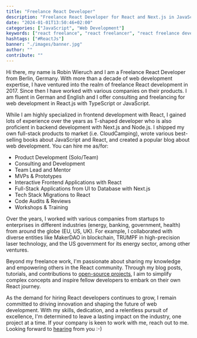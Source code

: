```yaml
---
title: "Freelance React Developer"
description: "Freelance React Developer for React and Next.js in JavaScript/TypeScript from Berlin (German/English). Consulting & Freelancing for Web Development: Full-Stack Applications, Code Audits & Reviews, Workshops, Training, MVPs ..."
date: "2024-01-01T13:50:46+02:00"
categories: ["JavaScript", "Web Development"]
keywords: ["react freelance", "react freelancer", "react freelance developer"]
hashtags: ["#ReactJs"]
banner: "./images/banner.jpg"
author: ""
contribute: ""
---
```


Hi there, my name is Robin Wieruch and I am a Freelance React Developer from Berlin, Germany. With more than a decade of web development expertise, I have ventured into the realm of freelance React development in 2017. Since then I have worked with various companies on their products. I am fluent in German and English and I offer consulting and freelancing for web development in React.js with TypeScript or JavaScript.

While I am highly specialized in frontend development with React, I gained lots of experience over the years as T-shaped developer who is also proficient in backend development with Next.js and Node.js. I shipped my own full-stack products to market (i.e. CloudCamping), wrote various best-selling books about JavaScript and React, and created a popular blog about web development. You can hire me as/for:

* Product Development (Solo/Team)
* Consulting and Development
* Team Lead and Mentor
* MVPs & Prototypes
* Interactive Frontend Applications with React
* Full-Stack Applications from UI to Database with Next.js
* Tech Stack Migrations to React
* Code Audits & Reviews
* Workshops & Training

Over the years, I worked with various companies from startups to enterprises in different industries (energy, banking, government, health) from around the globe (EU, US, UK). For example, I collaborated with diverse entities like MakerDAO in blockchain, TRUMPF in high-precision laser technology, and the US government for its energy sector, among other ventures.

Beyond my freelance work, I'm passionate about sharing my knowledge and empowering others in the React community. Through my blog posts, tutorials, and contributions to [open-source projects](https://github.com/rwieruch), I aim to simplify complex concepts and inspire fellow developers to embark on their own React journey.

As the demand for hiring React developers continues to grow, I remain committed to driving innovation and shaping the future of web development. With my skills, dedication, and a relentless pursuit of excellence, I'm determined to leave a lasting impact on the industry, one project at a time. If your company is keen to work with me, reach out to me. Looking forward to [hearing](mailto:hello@rwieruch.com) from you :-)